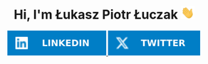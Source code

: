 <div id="header" align="center">
  <h1>
  Hi, I'm Łukasz Piotr Łuczak <img src="https://github.com/lukaszpiotrluczak/lukaszpiotrluczak/blob/main/docs/assets/img/waving_hand.gif?raw=true" width="30px" alt="waving hand" />
  </h1>
  <div id="badges">
    <a href="https://www.linkedin.com/in/lukaszpiotrluczak">
      <img src="https://github.com/lukaszpiotrluczak/lukaszpiotrluczak/blob/main/docs/assets/img/shield-linkedin.svg?raw=true" alt="LinkedIn Badge" />
    </a>
    <a href="https://twitter.com/lukefrontlander">
      <img src="https://github.com/lukaszpiotrluczak/lukaszpiotrluczak/blob/main/docs/assets/img/shield-twitter.svg?raw=true" alt="Twitter Badge" />
    </a>
  </div>
</div>